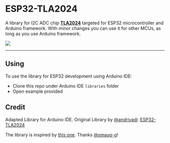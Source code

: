 # ESP32-TLA2024

A library for I2C ADC chip [**TLA2024**](http://www.ti.com/product/TLA2024) targeted for ESP32 microcontroller and Arduino framework. With minor changes you can use it for other MCUs, as long as you use Arduino framework.

![](https://img.shields.io/badge/License-MIT-blue.svg)

---

## Using

To use the library for ESP32 development using Arduino IDE:

* Clone this repo under Arduino IDE `libraries` folder
* Open example provided

## Credit

Adapted Library for Arduino IDE. Original Library by [@andriyadi](https://github.com/andriyadi): [ESP32-TLA2024](https://github.com/andriyadi/ESP32-TLA2024)

The library is inspired by [this one](https://github.com/smaug-g/TLA2024/tree/master/lib/TLA2024). Thanks [@smaug-g](https://github.com/smaug-g)!


